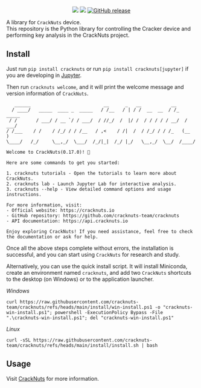 <p align="center">
  <img src="docs/static/logo.svg" alt=""/>
</p>

<p align="center">
    <a href="https://pypi.org/project/cracknuts/"><img src="https://img.shields.io/pypi/v/cracknuts.svg" /></a>
    <a href="https://github.com/cracknuts-team/cracknuts/blob/main/LICENSE"><img src="https://img.shields.io/github/license/cracknuts-team/cracknuts.svg" /></a>
    <a href="https://github.com/cracknuts-team/cracknuts/releases"><img alt="GitHub release" src="https://img.shields.io/github/release/cracknuts-team/cracknuts.svg"></a>
</p>

A library for `CrackNuts` device.  
This repository is the Python library for controlling the Cracker device and performing key analysis in the CrackNuts project.

## Install

Just run `pip install cracknuts` or run `pip install cracknuts[jupyter]` if you are developing in [Jupyter](https://jupyter.org/).

Then run `cracknuts welcome`, and it will print the welcome message and version information of `CrackNuts`.

```text
   ______                           __      _   __           __
  / ____/   _____  ____ _  _____   / /__   / | / /  __  __  / /_   _____
 / /       / ___/ / __ `/ / ___/  / //_/  /  |/ /  / / / / / __/  / ___/
/ /___    / /    / /_/ / / /__   / ,<    / /|  /  / /_/ / / /_   (__  )
\____/   /_/     \__,_/  \___/  /_/|_|  /_/ |_/   \__,_/  \__/  /____/

Welcome to CrackNuts(0.17.0)! 🎉

Here are some commands to get you started:

1. cracknuts tutorials - Open the tutorials to learn more about CrackNuts.
2. cracknuts lab - Launch Jupyter Lab for interactive analysis.
3. cracknuts --help - View detailed command options and usage instructions.

For more information, visit:
- Official website: https://cracknuts.io
- GitHub repository: https://github.com/cracknuts-team/cracknuts
- API documentation: https://api.cracknuts.io

Enjoy exploring CrackNuts! If you need assistance, feel free to check the documentation or ask for help.
```

Once all the above steps complete without errors, the installation is successful, and you can start using `CrackNuts` for research and study.

Alternatively, you can use the quick install script. It will install Miniconda, create an environment named `cracknuts`, and add two `CrackNuts` shortcuts to the desktop (on Windows) or to the application launcher.

*Windows*

```shell
curl https://raw.githubusercontent.com/cracknuts-team/cracknuts/refs/heads/main/install/win-install.ps1 -o "cracknuts-win-install.ps1"; powershell -ExecutionPolicy Bypass -File ".\cracknuts-win-install.ps1"; del "cracknuts-win-install.ps1"
```

*Linux*

```shell
curl -sSL https://raw.githubusercontent.com/cracknuts-team/cracknuts/refs/heads/main/install/install.sh | bash
```

## Usage

Visit [CrackNuts](https://cracknuts.io) for more information.  
